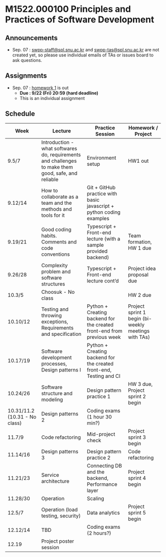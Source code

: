 # M1522.000100 Principles and Practices of Software Development

## Announcements

  - Sep. 07 : swpp-staff@spl.snu.ac.kr and swpp-tas@spl.snu.ac.kr are not created yet, so please use individual emails of TAs or issues board to ask questions.

## Assignments

  - Sep. 07 : [homework 1](hw1) is out
    - **Due : 9/22 (Fri) 20:59 (hard deadline)**
    - This is an individual assignment

## Schedule

| Week  | Lecture | Practice Session | Homework / Project |
|-------|---------|------------------|--------------------|
| 9.5/7 | Introduction - what softwares do, requirements and challenges to make them good, safe, and reliable | Environment setup | HW1 out |
| 9.12/14 | How to collaborate as a team and the methods and tools for it | Git + GitHub practice with basic javascript + python coding examples | |
| 9.19/21 | Good coding habits. Comments and code conventions | Typescript + Front-end lecture (with a sample provided backend) | Team formation, HW 1 due |
| 9.26/28 | Complexity problem and software structures | Typescript + Front-end lecture cont’d | Project idea proposal due |
| 10.3/5 | Choosuk - No class | | HW 2 due |
| 10.10/12 | Testing and throwing exceptions, Requirements and specification | Python + Creating backend for the created front-end from previous week | Project sprint 1 begin (bi-weekly meetings with TAs) |
| 10.17/19 | Software development processes, Design patterns I | Python + Creating backend for the created front-end, Testing and CI | |
| 10.24/26 | Software structure and modeling | Design pattern practice 1 | HW 3 due, Project sprint 2 begin |
| 10.31/11.2 (10.31 - No class) | Design patterns 2 | Coding exams (1 hour 30 min?) | |
| 11.7/9 | Code refactoring | Mid-project check | Project sprint 3 begin |
| 11.14/16 | Design patterns 3 | Design pattern practice 2 | Code refactoring |
| 11.21/23 | Service architecture | Connecting DB and the backend, Performance layer | Project sprint 4 begin |
| 11.28/30 | Operation | Scaling | |
| 12.5/7 | Operation (load testing, security) | Data analytics | Project sprint 5 begin |
| 12.12/14 | TBD | Coding exams (2 hours?) | |
| 12.19 | Project poster session | | |
